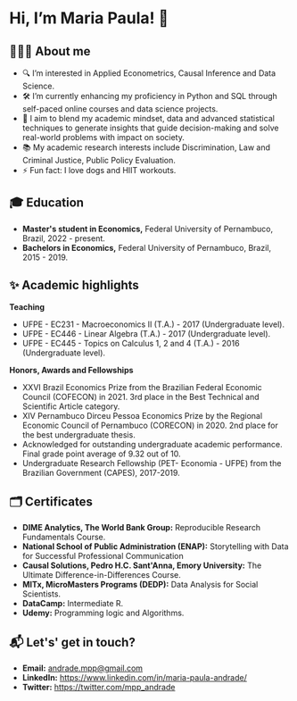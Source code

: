 # Hi, I’m Maria Paula! 👋
## 👩🏻‍💻 About me
- 🔍 I’m interested in Applied Econometrics, Causal Inference and Data Science.
- 🛠️ I’m currently enhancing my proficiency in Python and SQL through self-paced online courses and data science projects.
- 🎯 I aim to blend my academic mindset, data and advanced statistical techniques to generate insights that guide decision-making and solve real-world problems with impact on society.
- 📚 My academic research interests include Discrimination, Law and Criminal Justice, Public Policy Evaluation.
- ⚡ Fun fact: I love dogs and HIIT workouts.
  
## 🎓 Education
- **Master's student in Economics,** Federal University of Pernambuco, Brazil, 2022 - present.
- **Bachelors in Economics,** Federal University of Pernambuco, Brazil, 2015 - 2019.

## ✨ Academic highlights
**Teaching**
  - UFPE - EC231 - Macroeconomics II (T.A.) - 2017 (Undergraduate level).
  - UFPE - EC446 - Linear Algebra (T.A.) - 2017 (Undergraduate level).
  - UFPE - EC445 - Topics on Calculus 1, 2 and 4 (T.A.) - 2016 (Undergraduate level).
    
**Honors, Awards and Fellowships**
  - XXVI Brazil Economics Prize from the Brazilian Federal Economic Council (COFECON) in 2021. 3rd place in the Best Technical and Scientific Article category.
  - XIV Pernambuco Dirceu Pessoa Economics Prize by the Regional Economic Council of Pernambuco (CORECON) in 2020. 2nd place for the best undergraduate thesis.
  - Acknowledged for outstanding undergraduate academic performance. Final grade point average of 9.32 out of 10.
  - Undergraduate Research Fellowship (PET- Economia - UFPE) from the Brazilian Government (CAPES), 2017-2019.
    
## 🗂️ Certificates
- **DIME Analytics, The World Bank Group:** Reproducible Research Fundamentals Course.
- **National School of Public Administration (ENAP):** Storytelling with Data for Successful Professional Communication
- **Causal Solutions, Pedro H.C. Sant'Anna, Emory University:** The Ultimate Difference-in-Differences Course.
- **MITx, MicroMasters Programs (DEDP):** Data Analysis for Social Scientists.
- **DataCamp:** Intermediate R.
- **Udemy:** Programming logic and Algorithms.

## 📬 Let's' get in touch?
- **Email:** andrade.mpp@gmail.com
- **LinkedIn:** https://www.linkedin.com/in/maria-paula-andrade/
- **Twitter:** https://twitter.com/mpp_andrade

<!---
MariaPaulaAndrade/MariaPaulaAndrade is a ✨ special ✨ repository because its README.md (this file) appears on your GitHub profile.
You can click the Preview link to take a look at your changes.
--->
